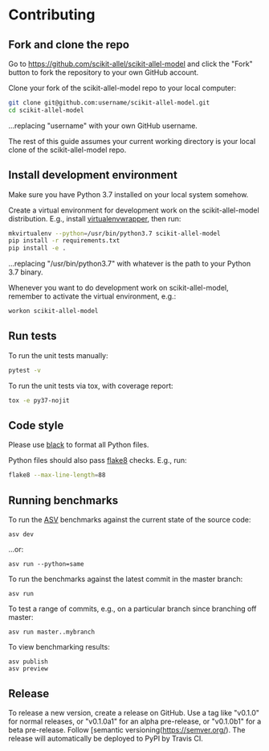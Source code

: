 # Contributing

## Fork and clone the repo

Go to https://github.com/scikit-allel/scikit-allel-model and click the
"Fork" button to fork the repository to your own GitHub account.

Clone your fork of the scikit-allel-model repo to your local computer:

```bash
git clone git@github.com:username/scikit-allel-model.git
cd scikit-allel-model
```

...replacing "username" with your own GitHub username.

The rest of this guide assumes your current working directory is your
local clone of the scikit-allel-model repo.

## Install development environment

Make sure you have Python 3.7 installed on your local system somehow.

Create a virtual environment for development work on the
scikit-allel-model distribution. E.g., install
[virtualenvwrapper](https://virtualenvwrapper.readthedocs.io/en/latest/),
then run:

```bash
mkvirtualenv --python=/usr/bin/python3.7 scikit-allel-model
pip install -r requirements.txt
pip install -e .
```

...replacing "/usr/bin/python3.7" with whatever is the path to your
Python 3.7 binary.

Whenever you want to do development work on scikit-allel-model,
remember to activate the virtual environment, e.g.:

```bash
workon scikit-allel-model
```

## Run tests

To run the unit tests manually:

```bash
pytest -v
```

To run the unit tests via tox, with coverage report:

```bash
tox -e py37-nojit
```

## Code style

Please use [black](https://black.readthedocs.io/en/stable/index.html) to format all 
Python files.

Python files should also pass [flake8](http://flake8.pycqa.org/en/latest/) checks. 
E.g., run:

```bash
flake8 --max-line-length=88
```

## Running benchmarks

To run the [ASV](https://asv.readthedocs.org/) benchmarks against the
current state of the source code:

```
asv dev
```

...or:

```
asv run --python=same
```

To run the benchmarks against the latest commit in the master branch:

```
asv run
```

To test a range of commits, e.g., on a particular branch since
branching off master:

```
asv run master..mybranch
```

To view benchmarking results:

```
asv publish
asv preview
```

## Release

To release a new version, create a release on GitHub. Use a tag like
"v0.1.0" for normal releases, or "v0.1.0a1" for an alpha pre-release,
or "v0.1.0b1" for a beta pre-release. Follow [semantic
versioning(https://semver.org/). The release will automatically be
deployed to PyPI by Travis CI.
